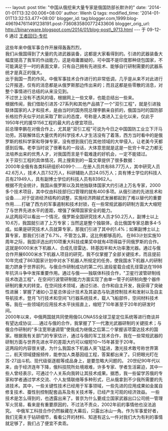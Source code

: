 --- layout: post title: "中国从俄挖来大量专家是俄国防部长默许的" date:
'2014-01-01T13:32:00.006+08:00' author: Wenh Q tags: modified\_time:
'2014-01-01T13:32:53.477+08:00' blogger\_id:
tag:blogger.com,1999:blog-4961947611491238191.post-7360835800772433606
blogger\_orig\_url:
http://binaryware.blogspot.com/2014/01/blog-post\_9713.html ---
于 09-12-6 通过 [王者回归-专栏](http://blog.china.com/u/060604/863/) \
\
这些年来中俄军事合作开展得轰轰烈烈，\
我们从俄国得到了大量的先进武器装备，这都是大家看得到的。引进的武器装备大幅度提高了我军的作战能力，这是毋庸置疑的，可中国不是印度那种烧包国家，不可能满足于一时的表面文章，只有自己拥有先进技术、能够自行研制需要的武器系统才是真正的强大。
\
出于我国一贯的作风，中俄军事技术合作进行的非常低调，几乎是从来不对此进行公开报道，仅有的消息都是从俄罗斯那边传出来的；而且这都是些零散的消息，对整个事情进行总结的从来没见到。
\
不过世上没有不透风的墙，根据网上一些文章，也能总结出一些来。
\
根据传闻，我们借助引进苏-27系列和其他产品搞了一个"双引工程"，就是引进独联体国家的人才和技术，是由当时的国务院总理李鹏亲自抓的，俄国当时的国防部长格拉乔夫似乎对此采取了默认的态度，号称是人类进入工业化以来，仅此于1950年代的援华156工程的最大的占便宜项目。
\
前总理李鹏在对俄合作上，尤其是"双引工程"可说为今日之中国国防工业立下汗马功劳。苏联解体后大量优秀的科学技术人才生活没有了着落，西方当时看中的是俄罗斯的核科学家和导弹专家，没有想到我们在其他领域的大举侵入，让老美今天都感到后悔。老李当时说了很著名的一段话，大体意思就是这是一批穷十年之力都无法培养出来的优秀人才，对我国而言是千载难逢的好机会，一定不能错过。
\
关于双引工程的具体情况，网上搜索到的一篇文章提供了很多数据：
\
2000年全俄有各类科研组织4099个……在册人员共有88.77万人，其中研究人员42.6万人，技术人员7.52万人，科研辅助人员24.05万人；具有博士学位的科技人员有21949人，具有副博士学位的科技人员有83962人。
\
根据不完全统计，我国从俄罗斯以及其他独联体国家大约引进上万名专家，2000多个技术项目，其中仅由科技部归口管理的就有400多项。从俄引进的先进技术和设备……对于促进经济结构的调整，实施经济跨越式发展都起到了难以替代的重要作用……打破了西方的军事遏制和技术封锁，在一些常规武器的研制方面大大缩短了与世界先进水平的差距，增强了保障国家安全的能力。
\
从这两段可以看出一个情况，俄罗斯全国研究技术人员才50.2万人，副博士以上10.6万，我国就引进了上万专家；当然这是整个独联体，会比俄国专家总数多4-5成。如果是研究技术人员就算专家，那我们引进了其中的1.4%；如果副博士以上算专家，那我们引进了6.7%，不管怎么算，这比例都够高的。
在863计划实施10周年之际，我国评选出的10项重大科技成果奖中就有4项得益于同俄罗斯的合作。这就是6000米水下机器人、合成孔径雷达、转基因羊和大功率激光器。通过与俄合作开展6000米水下机器人项目的研究，我不仅掌握了全部关键技术，而且提前10年完成了863国家计划中对水下机器人所规定的任务，使我国水下机器人的研制能力跻身于世界前列。与俄合作研制成功的第二代L波段星载合成孔径雷达在1998年抗洪斗争中发挥重要作用。通过与俄——独联体科技合作，"卫星行波管研制线技术改造工程"，在空间行波管研制能力方面实现了由单一管子的研制向整个器件研制的重大的转变。在空间技术领域，通过引进、合作和自主开发，我获得了突破性进展：掌握了诸如小卫星总体设计技术及其姿态与轨道控制技术和发射以及自主导航技术，登月飞行技术和空间飞行器系统技术，载人飞船部件，空间材料技术等。我在一些领域的应用技术水平扶摇直上，缩短了10年甚至于20年的研发时间。
\
2000年以来，中俄两国就共同使用俄GLONASS全球卫星定位系统等进行商谈并有望达成协议……通过与俄的合作，我掌握了下一代激光武器研制的关键技术；与俄合作研制的"多注宽带速调管"使我成为继俄之后第二个掌握该项雷达技术的国家。根据我有关部门的专家估计，通过与俄的军工技术合作，我在一些常规武器的研制方面与世界先进水平的差距大约可以缩短10～15年甚至于20年。
\
这两段的内容很关键，为什么我国水下机器人突飞猛进，激光技术敢号称世界第二，航天领域捷报频传，能参加人类基因组工程，答案都出来了。只把眼光盯在苏-27战斗机、现代级驱逐舰等成品身上，是要忽略大问题的。
20世纪90年代以来，由于经济连年下降，俄科技院所处境艰难，许多专家、学者生活窘迫，其中一些人曾经表示，可通过个人关系向我转让其技术成果。据悉，我一些留学苏俄的专家和学者通过学术交流、个人友情联络等多种形式，已从俄拿到不少我所需要的先进技术。其中，一些关键性技术已经用于军事领域，一些先进的应用成果如金属自修复技术、蚕性别控制配套品系及有关技术等，已经产生可观的经济效益。
一些技术是怎么得到的，也透露出来了。普京为什么要成立国家武器出口公司统一管理军火贸易，看来是有重要原因的，不过法不责众，2002年前的事情他也没法追究。
 中俄军工科技合作仍然躲藏在大幕后，只露出冰山一角。作为军事爱好者，我们无需关于钻研细节，看看公开的材料、知道有这么一件对我们大为有利的事情就足够了，我们占了便宜不卖乖。
